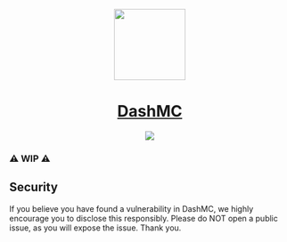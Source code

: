 <p align="center">
  <a href="https://dashmc.net">
    <picture>
      <img src="https://cdn.craftingstore.net/rPPmDHlLQ1/65166bb14cd8910362b73d6b98958230/67wlwtsvnufpuquuvvrt.png" height="128">
    </picture>
    <h1 align="center">DashMC</h1>
  </a>
</p>

<p align="center">
  <a href="https://creativecommons.org/licenses/by-nc/4.0/?ref=chooser-v1">
    <img src="https://img.shields.io/static/v1?label=License&message=CC-BY-NC-4.0&color=red">
  </a>
</p>

### ⚠️ WIP ⚠️

## Security
If you believe you have found a vulnerability in DashMC, we highly encourage you to disclose this responsibly. Please do NOT open a public issue, as you will expose the issue. Thank you.
